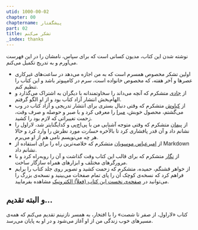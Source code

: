 ```yaml
---
utid: 1000-00-02
chapter: 00
chaptername: پیشگفتار
part: 02
title: تشکر می‌کنم
_index: thanks
---
```


نوشته شدن این کتاب، مدیون کسانی است که برای سپاس، نامشان را در این فهرست می‌آورم و به تدریج تکمیل می‌کنم.

- اولین تشکر مخصوص همسرم است که به من اجازه می‌دهد در ساعت‌های غیرکاری عصرها و آخر هفته، که مخصوص خانواده است، سرم در کامپیوتر باشد و این کتاب را تنظیم کنم.
- از [جادی](https://twitter.com/jadi) متشکرم که آنچه می‌داند را سخاوتمندانه با دیگران به اشتراک می‌گذارد و الهام‌بخش انتشار آزاد کتاب بود و از او الگو گرفتم.
- از [کیاوش](https://twitter.com/kiavash) متشکرم که وقتی دنبال بستری برای انتشار تدریجی و آزاد کتاب در وب می‌گشتم، محصول خوبش، [میرا](https://miraxy.github.io/doc-fa/) را معرفی کرد و با صبر و حوصله و صرف وقت، زحمت تغییراتی که لازم بود را کشید.
- از [پیمان](https://twitter.com/peyman3d) متشکرم که وقتی متوجه آشنایی من با پی‌اچ‌پی و کدایگنایتر شد، لاراول را نشانم داد و آن قدر پافشاری کرد تا بالأخره *خسارت* مورد نظرش را وارد کرد و حالا هر چه می‌نویسم نامی هم از او می‌برم.
- از [امیرعباس موسویان](https://twitter.com/amosavian) متشکرم که خلاصه‌ترین راه را برای استفاده از Markdown نشانم داد. 
- از [نگار](https://github.com/negarjf) متشکرم که برای قالب این کتاب وقت گذاشت و آن را روبه‌راه کرد و با مرورگرهای مختلف و ابزارهای همراه سازگار ساخت. 
- از خواهر قشنگم، حمیده، متشکرم که زحمت کشید و تصویر روی جلد کتاب را برایم فراهم کرد که نسخه‌ی کوچک آن را پای تمام صفحات می‌بینید و نسخه‌ی بزرگ را می‌توانید در [صفحه‌ی نخست این کتاب (فعلاً) الکترونیک](/laravel-0-to-60/) مشاهده بفرمایید.

## و البته تقدیم...

کتاب «لاراول، از صفر تا شصت» را با افتخار، به همسر نازنینم تقدیم می‌کنم که همه‌ی مسیرهای خوب زندگی من از او آغاز می‌شود و در او به پایان می‌رسد.

